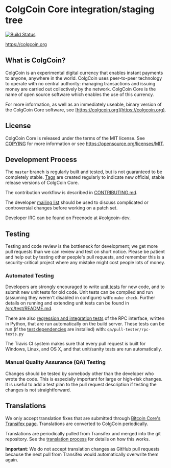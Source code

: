 ColgCoin Core integration/staging tree
=====================================

[![Build Status](https://travis-ci.org/colgcoin-project/colgcoin.svg?branch=master)](https://travis-ci.org/colgcoin-project/colgcoin)

https://colgcoin.org

What is ColgCoin?
----------------

ColgCoin is an experimental digital currency that enables instant payments to
anyone, anywhere in the world. ColgCoin uses peer-to-peer technology to operate
with no central authority: managing transactions and issuing money are carried
out collectively by the network. ColgCoin Core is the name of open source
software which enables the use of this currency.

For more information, as well as an immediately useable, binary version of
the ColgCoin Core software, see [https://colgcoin.org](https://colgcoin.org).

License
-------

ColgCoin Core is released under the terms of the MIT license. See [COPYING](COPYING) for more
information or see https://opensource.org/licenses/MIT.

Development Process
-------------------

The `master` branch is regularly built and tested, but is not guaranteed to be
completely stable. [Tags](https://github.com/colgcoin-project/colgcoin/tags) are created
regularly to indicate new official, stable release versions of ColgCoin Core.

The contribution workflow is described in [CONTRIBUTING.md](CONTRIBUTING.md).

The developer [mailing list](https://groups.google.com/forum/#!forum/colgcoin-dev)
should be used to discuss complicated or controversial changes before working
on a patch set.

Developer IRC can be found on Freenode at #colgcoin-dev.

Testing
-------

Testing and code review is the bottleneck for development; we get more pull
requests than we can review and test on short notice. Please be patient and help out by testing
other people's pull requests, and remember this is a security-critical project where any mistake might cost people
lots of money.

### Automated Testing

Developers are strongly encouraged to write [unit tests](src/test/README.md) for new code, and to
submit new unit tests for old code. Unit tests can be compiled and run
(assuming they weren't disabled in configure) with: `make check`. Further details on running
and extending unit tests can be found in [/src/test/README.md](/src/test/README.md).

There are also [regression and integration tests](/qa) of the RPC interface, written
in Python, that are run automatically on the build server.
These tests can be run (if the [test dependencies](/qa) are installed) with: `qa/pull-tester/rpc-tests.py`

The Travis CI system makes sure that every pull request is built for Windows, Linux, and OS X, and that unit/sanity tests are run automatically.

### Manual Quality Assurance (QA) Testing

Changes should be tested by somebody other than the developer who wrote the
code. This is especially important for large or high-risk changes. It is useful
to add a test plan to the pull request description if testing the changes is
not straightforward.

Translations
------------

We only accept translation fixes that are submitted through [Bitcoin Core's Transifex page](https://www.transifex.com/projects/p/bitcoin/).
Translations are converted to ColgCoin periodically.

Translations are periodically pulled from Transifex and merged into the git repository. See the
[translation process](doc/translation_process.md) for details on how this works.

**Important**: We do not accept translation changes as GitHub pull requests because the next
pull from Transifex would automatically overwrite them again.
